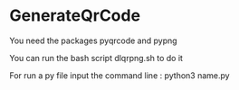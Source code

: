 # GenerateQrCode

You need the packages pyqrcode and pypng 

You can run the bash script dlqrpng.sh to do it

For run a py file input the command line : python3 name.py
